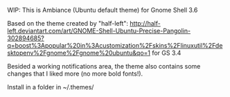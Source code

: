WIP: This is Ambiance (Ubuntu default theme) for Gnome Shell 3.6

Based on the theme created by "half-left": http://half-left.deviantart.com/art/GNOME-Shell-Ubuntu-Precise-Pangolin-302894685?q=boost%3Apopular%20in%3Acustomization%2Fskins%2Flinuxutil%2Fdesktopenv%2Fgnome%2Fgnome%20ubuntu&qo=1 for GS 3.4

Besided a working notifications area, the theme also contains some changes that I liked more (no more bold fonts!).

Install in a folder in ~/.themes/

